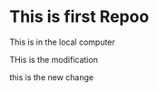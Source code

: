 # This is first Repoo

This is in the local computer

THis is the modification
 

 this is the new change